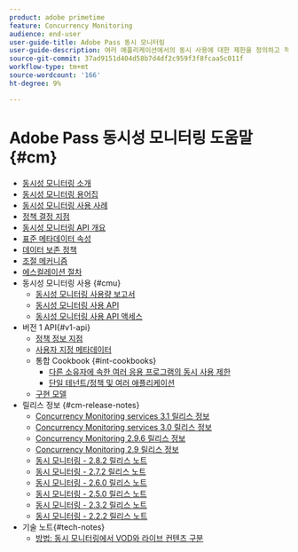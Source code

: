```yaml
---
product: adobe primetime
feature: Concurrency Monitoring
audience: end-user
user-guide-title: Adobe Pass 동시 모니터링
user-guide-description: 여러 애플리케이션에서의 동시 사용에 대한 제한을 정의하고 적용하는 방법에 대해 알아봅니다.
source-git-commit: 37ad9151d404d58b7d4df2c959f3f8fcaa5c011f
workflow-type: tm+mt
source-wordcount: '166'
ht-degree: 9%

---
```



# Adobe Pass 동시성 모니터링 도움말 {#cm}

+ [동시성 모니터링 소개](cm-home.md)
+ [동시성 모니터링 용어집](cm-glossary.md)
+ [동시성 모니터링 사용 사례](cm-use-cases.md)
+ [정책 결정 지점](cm-policy-decision-point.md)
+ [동시성 모니터링 API 개요](cm-api-overview.md)
+ [표준 메타데이터 속성](standard-metadata-attributes.md)
+ [데이터 보존 정책](data-retention-policy.md)
+ [조절 메커니즘](throttling-mechanism.md)
+ [에스컬레이션 절차](cm-escalation-procedures.md)
+ 동시성 모니터링 사용 {#cmu}
   + [동시성 모니터링 사용량 보고서](cm-usage-reports.md)
   + [동시성 모니터링 사용 API](cmu-api.md)
   + [동시성 모니터링 사용 API 액세스](cmu-api-access.md)
+ 버전 1 API{#v1-api}
   + [정책 정보 지점](policy-info-pt-versionone.md)
   + [사용자 지정 메타데이터](custom-metadata.md)
   + 통합 Cookbook {#int-cookbooks}
      + [다른 소유자에 속한 여러 응용 프로그램의 동시 사용 제한](restrict-concurr-usage-mult-apps.md)
      + [단일 테넌트/정책 및 여러 애플리케이션](single-tenant-policy-mult-app.md)
   + [구현 모델](implementation-models.md)
+ 릴리스 정보 {#cm-release-notes}
   + [Concurrency Monitoring services 3.1 릴리스 정보](rn-cm-services-31.md)
   + [Concurrency Monitoring services 3.0 릴리스 정보](rn-cm-services-30.md)
   + [Concurrency Monitoring 2.9.6 릴리스 정보](rn-cm-296.md)
   + [Concurrency Monitoring 2.9 릴리스 정보](rn-cm-29.md)
   + [동시 모니터링 - 2.8.2 릴리스 노트](rn-cm-282.md)
   + [동시 모니터링 - 2.7.2 릴리스 노트](rn-cm-272.md)
   + [동시 모니터링 - 2.6.0 릴리스 노트](rn-cm-260.md)
   + [동시 모니터링 - 2.5.0 릴리스 노트](rn-cm-250.md)
   + [동시 모니터링 - 2.3.2 릴리스 노트](rn-cm-232.md)
   + [동시 모니터링 - 2.2.2 릴리스 노트](rn-cm-222.md)
+ 기술 노트{#tech-notes}
   + [방법: 동시 모니터링에서 VOD와 라이브 컨텐츠 구분](vod-live-dist.md)

<!--    + [Usage reports](usage-rep-versionone.md) -->
